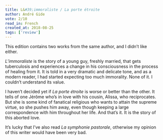 ```yaml
---
title: L&#39;immoraliste / La porte étroite
author: André Gide
vote: 2/10
read_in: French
created_at: 2018-08-25
tags: ['review']
---
```


This edition contains two works from the same author, and I didn’t like either.

_L’immoraliste_ is the story of a young guy, freshly married, that gets tuberculosis and experiences a change in his consciousness in the process of healing from it. It is told in a very dramatic and delicate tone, and as a modern reader, I had started expecting too much immorality. None of it. I couldn’t understand its value.

I haven’t decided yet if _La porte étroite_ is worse or better than the other. It tells of one Jérôme who’s in love with his cousin, Alissa, who reciprocates. But she is some kind of fanatical religious who wants to attain the supreme virtue, so she pushes him away, even though keeping a large correspondence with him throughout her life. And that’s it. It is the story of this aborted love.

It’s lucky that I’ve also read _La symphonie pastorale_, otherwise my opinion of this writer would have been very bad.


